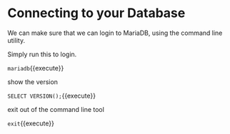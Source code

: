 # Connecting to your Database

We can make sure that we can login to MariaDB, using the command line utility.

Simply run this to login.

`mariadb`{{execute}}

show the version

`SELECT VERSION();`{{execute}}

exit out of the command line tool

`exit`{{execute}}
